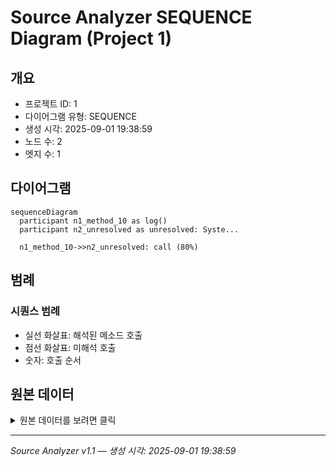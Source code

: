 # Source Analyzer SEQUENCE Diagram (Project 1)

## 개요
- 프로젝트 ID: 1
- 다이어그램 유형: SEQUENCE
- 생성 시각: 2025-09-01 19:38:59
- 노드 수: 2
- 엣지 수: 1

## 다이어그램

```mermaid
sequenceDiagram
  participant n1_method_10 as log()
  participant n2_unresolved as unresolved: Syste...

  n1_method_10->>n2_unresolved: call (80%)
```

## 범례

### 시퀀스 범례
- 실선 화살표: 해석된 메소드 호출
- 점선 화살표: 미해석 호출
- 숫자: 호출 순서

## 원본 데이터

<details>
<summary>원본 데이터를 보려면 클릭</summary>

노드 목록 (2)
```json
  method:10: log() (method)
  unresolved:System.out.println: unresolved: System.out.println (unresolved)
```

엣지 목록 (1)
```json
  method:10 -> unresolved:System.out.println (call)
```

</details>

---
*Source Analyzer v1.1 — 생성 시각: 2025-09-01 19:38:59*